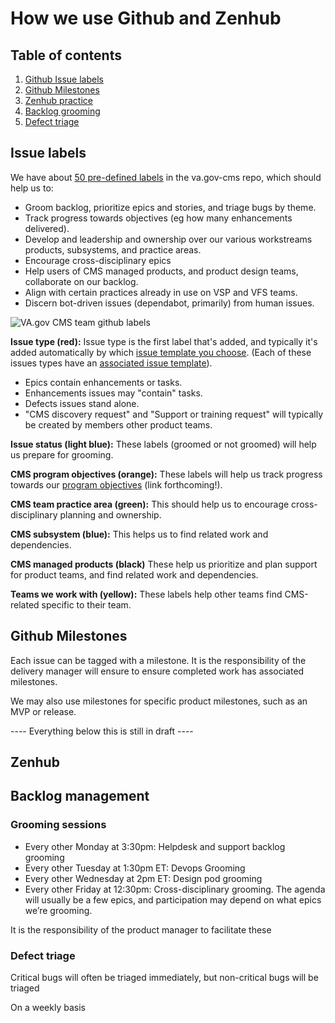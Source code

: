 # How we use Github and Zenhub

## Table of contents

1. [Github Issue labels](github_practices.md#labels)
2. [Github Milestones](github_practices.md#milestones)  
3. [Zenhub practice](github_practices.md#zenhub)
4. [Backlog grooming](github_practices.md#grooming)
5. [Defect triage](github_practices.md#defect-triage)

## Issue labels

We have about [50 pre-defined labels](https://github.com/department-of-veterans-affairs/va.gov-cms/labels) in the va.gov-cms repo, which should help us to:

* Groom backlog, prioritize epics and stories, and triage bugs by theme.
* Track progress towards objectives \(eg how many enhancements delivered\). 
* Develop and leadership and ownership over our various workstreams products, subsystems, and practice areas. 
* Encourage cross-disciplinary epics
* Help users of CMS managed products, and product design teams, collaborate on our backlog. 
* Align with certain practices already in use on VSP and VFS teams. 
* Discern bot-driven issues \(dependabot, primarily\) from human issues.

![VA.gov CMS team github labels](../.gitbook/assets/vagov-cms-team-github-labels.png)

**Issue type \(red\):** Issue type is the first label that's added, and typically it's added automatically by which [issue template you choose](https://github.com/department-of-veterans-affairs/va.gov-cms/issues/new/choose). \(Each of these issues types have an [associated issue template](https://github.com/department-of-veterans-affairs/va.gov-cms/tree/master/.github/ISSUE_TEMPLATE)\).

* Epics contain enhancements or tasks. 
* Enhancements issues may "contain" tasks.
* Defects issues stand alone.
* "CMS discovery request" and "Support or training request" will typically be created by members other product teams. 

**Issue status \(light blue\):** These labels \(groomed or not groomed\) will help us prepare for grooming.

**CMS program objectives \(orange\):** These labels will help us track progress towards our [program objectives](github_practices.md) \(link forthcoming!\).

**CMS team practice area \(green\):** This should help us to encourage cross-disciplinary planning and ownership.

**CMS subsystem \(blue\):** This helps us to find related work and dependencies.

**CMS managed products \(black\)** These help us prioritize and plan support for product teams, and find related work and dependencies.

**Teams we work with \(yellow\):** These labels help other teams find CMS-related specific to their team.

## Github Milestones

Each issue can be tagged with a milestone. It is the responsibility of the delivery manager will ensure to ensure completed work has associated milestones.

We may also use milestones for specific product milestones, such as an MVP or release.

---- Everything below this is still in draft ----

## Zenhub

## Backlog management

### Grooming sessions

* Every other Monday at 3:30pm: Helpdesk and support backlog grooming 
* Every other Tuesday at 1:30pm ET: Devops Grooming 
* Every other Wednesday at 2pm ET: Design pod grooming 
* Every other Friday at 12:30pm: Cross-disciplinary grooming. The agenda will usually be a few epics, and participation may depend on what epics we’re grooming. 

It is the responsibility of the product manager to facilitate these

### Defect triage

Critical bugs will often be triaged immediately, but non-critical bugs will be triaged

On a weekly basis

